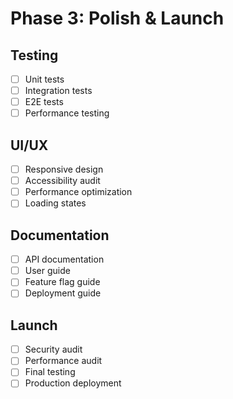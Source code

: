 # Phase 3: Polish & Launch

## Testing

- [ ] Unit tests
- [ ] Integration tests
- [ ] E2E tests
- [ ] Performance testing

## UI/UX

- [ ] Responsive design
- [ ] Accessibility audit
- [ ] Performance optimization
- [ ] Loading states

## Documentation

- [ ] API documentation
- [ ] User guide
- [ ] Feature flag guide
- [ ] Deployment guide

## Launch

- [ ] Security audit
- [ ] Performance audit
- [ ] Final testing
- [ ] Production deployment
